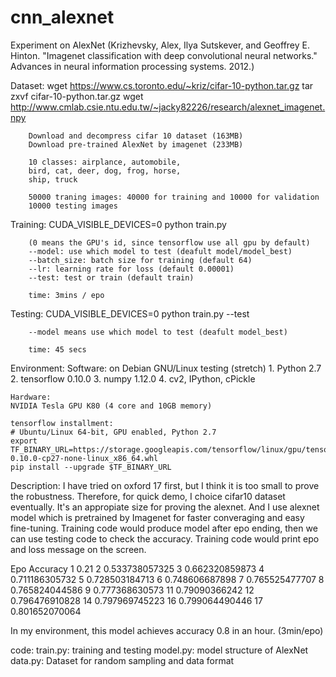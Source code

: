# cnn_alexnet
Experiment on AlexNet (Krizhevsky, Alex, Ilya Sutskever, and Geoffrey E. Hinton. "Imagenet classification with deep convolutional neural networks." Advances in neural information processing systems. 2012.)

Dataset:
	wget https://www.cs.toronto.edu/~kriz/cifar-10-python.tar.gz
	tar zxvf cifar-10-python.tar.gz
	wget http://www.cmlab.csie.ntu.edu.tw/~jacky82226/research/alexnet_imagenet.npy

		Download and decompress cifar 10 dataset (163MB)
		Download pre-trained AlexNet by imagenet (233MB)

		10 classes: airplance, automobile,
		bird, cat, deer, dog, frog, horse,
		ship, truck

		50000 traning images: 40000 for training and 10000 for validation
		10000 testing images


Training:
	CUDA_VISIBLE_DEVICES=0 python train.py

		(0 means the GPU's id, since tensorflow use all gpu by default)
		--model: use which model to test (deafult model/model_best)
		--batch_size: batch size for training (default 64)
		--lr: learning rate for loss (default 0.00001)
		--test: test or train (default train)

		time: 3mins / epo

Testing:
	CUDA_VISIBLE_DEVICES=0 python train.py --test
	
		--model means use which model to test (deafult model_best)

		time: 45 secs

Environment:
	Software:
	on Debian GNU/Linux testing (stretch)
	1. Python 2.7
	2. tensorflow 0.10.0
	3. numpy 1.12.0
	4. cv2, IPython, cPickle

	Hardware:
	NVIDIA Tesla GPU K80 (4 core and 10GB memory)

	tensorflow installment:
	# Ubuntu/Linux 64-bit, GPU enabled, Python 2.7
	export TF_BINARY_URL=https://storage.googleapis.com/tensorflow/linux/gpu/tensorflow-0.10.0-cp27-none-linux_x86_64.whl
	pip install --upgrade $TF_BINARY_URL

Description:
  I have tried on oxford 17 first, but I think it is too small to prove the robustness.
  Therefore, for quick demo, I choice cifar10 dataset eventually. 
  It's an appropiate size for proving the alexnet.
  And I use alexnet model which is pretrained by Imagenet for faster converaging and easy fine-tuning. 
  Training code would produce model after epo ending, then we can use testing code to check the accuracy.
  Training code would print epo and loss message on the screen. 
  
  Epo Accuracy
	1 0.21
	2 0.533738057325
	3 0.662320859873
	4 0.711186305732
	5 0.728503184713 
	6 0.748606687898 
	7 0.765525477707
	8 0.765824044586
	9 0.777368630573
 11 0.79090366242
 12 0.796476910828 
 14 0.797969745223 
 16 0.799064490446
 17 0.801652070064

   In my environment, this model achieves accuracy 0.8 in an hour. (3min/epo)
   
   code:
   	train.py: training and testing
   	model.py: model structure of AlexNet
   	data.py: Dataset for random sampling and data format
